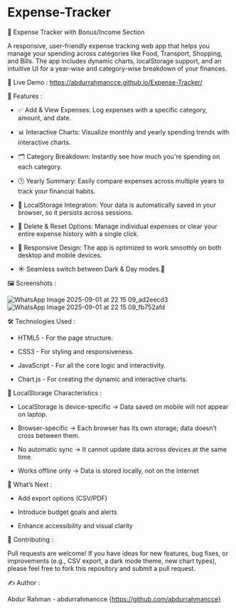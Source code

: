 # Expense-Tracker

💸 Expense Tracker with Bonus/Income Section 

A responsive, user-friendly expense tracking web app that helps you manage your spending across categories like Food, Transport, Shopping, and Bills. The app includes dynamic charts, localStorage support, and an intuitive UI for a year-wise and category-wise breakdown of your finances.

🔗 Live Demo : https://abdurrahmancce.github.io/Expense-Tracker/

📌 Features :

 * ✅ Add & View Expenses: Log expenses with a specific category, amount, and date.

* 📊 Interactive Charts: Visualize monthly and yearly spending trends with interactive charts.

* 🗂️ Category Breakdown: Instantly see how much you're spending on each category.

* 🕒 Yearly Summary: Easily compare expenses across multiple years to track your financial habits.

* 💾 LocalStorage Integration: Your data is automatically saved in your browser, so it persists across sessions.

* 🧹 Delete & Reset Options: Manage individual expenses or clear your entire expense history with a single click.

* 📱 Responsive Design: The app is optimized to work smoothly on both desktop and mobile devices.

* ☀ Seamless switch between Dark & Day modes.🌙

🖼️ Screenshots :

![WhatsApp Image 2025-09-01 at 22 15 09_ad2eecd3](https://github.com/user-attachments/assets/cd0ae6ee-3f27-4da3-9901-5f18d7409866)
![WhatsApp Image 2025-09-01 at 22 15 09_fb752afd](https://github.com/user-attachments/assets/ea43a18a-ab72-4b56-a8e6-7d4e0ecb1d72)

🛠️ Technologies Used : 

 * HTML5 - For the page structure.

 * CSS3 - For styling and responsiveness.

 * JavaScript - For all the core logic and interactivity.

 * Chart.js - For creating the dynamic and interactive charts.

📄 LocalStorage Characteristics :

 * LocalStorage is device-specific → Data saved on mobile will not appear on laptop.

 * Browser-specific → Each browser has its own storage; data doesn’t cross between them.

 * No automatic sync → It cannot update data across devices at the same time.

 * Works offline only → Data is stored locally, not on the internet

🚀 What’s Next : 

 * Add export options (CSV/PDF)

 * Introduce budget goals and alerts

 * Enhance accessibility and visual clarity

📣 Contributing :

Pull requests are welcome! If you have ideas for new features, bug fixes, or improvements (e.g., CSV export, a dark mode theme, new chart types), please feel free to fork this repository and submit a pull request.

✍️ Author : 

Abdur Rahman - abdurrahmancce {https://github.com/abdurrahmancce}
